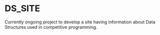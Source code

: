 # DS_SITE
Currently ongoing project to develop a site having information about Data Structures used in competitive programming.
